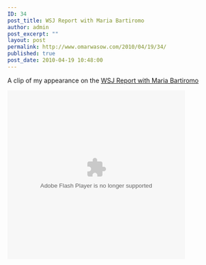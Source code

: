 ```yaml
---
ID: 34
post_title: WSJ Report with Maria Bartiromo
author: admin
post_excerpt: ""
layout: post
permalink: http://www.omarwasow.com/2010/04/19/34/
published: true
post_date: 2010-04-19 10:48:00
---
```

A clip of my appearance on the <a href="http://video.cnbc.com/gallery/?video=1470868371">WSJ Report with Maria Bartiromo</a>

<object id="cnbcplayer" height="380" width="400" classid="clsid:D27CDB6E-AE6D-11cf-96B8-444553540000" codebase="http://download.macromedia.com/pub/shockwave/cabs/flash/swflash.cab#version=9,0,0,0" > <param name="type" value="application/x-shockwave-flash"/> <param name="allowfullscreen" value="true"/> <param name="allowscriptaccess" value="always"/> <param name="quality" value="best"/> <param name="scale" value="noscale" /> <param name="wmode" value="transparent"/> <param name="bgcolor" value="#000000"/> <param name="salign" value="lt"/> <param name="flashVars" value="startTime=000"/> <param name="flashVars" value="endTime=000"/> <param name="movie" value="http://plus.cnbc.com/rssvideosearch/action/player/id/1470868371/code/cnbcplayershare" /> <embed name="cnbcplayer" PLUGINSPAGE="http://www.macromedia.com/go/getflashplayer" allowfullscreen="true" allowscriptaccess="always" bgcolor="#000000" height="380" width="400" quality="best" wmode="transparent" scale="noscale" salign="lt" src="http://plus.cnbc.com/rssvideosearch/action/player/id/1470868371/code/cnbcplayershare" type="application/x-shockwave-flash" /></object>
